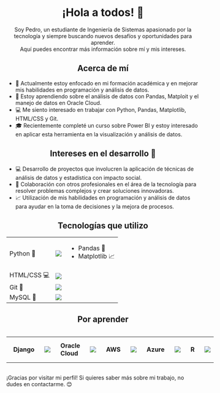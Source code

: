 <h1 align="center">¡Hola a todos! 👋</h1>

<p align="center">
  Soy Pedro, un estudiante de Ingeniería de Sistemas apasionado por la tecnología y siempre buscando nuevos desafíos y oportunidades para aprender. </br>
  Aquí puedes encontrar más información sobre mí y mis intereses.
</p>

<h2 align="center">Acerca de mí</h2>

<ul>
  <li>🔭 Actualmente estoy enfocado en mi formación académica y en mejorar mis habilidades en programación y análisis de datos.</li>
  <li>🌱 Estoy aprendiendo sobre el análisis de datos con Pandas, Matploit y el manejo de datos en Oracle Cloud.</li>
  <li>💻 Me siento interesado en trabajar con Python, Pandas, Matplotlib, HTML/CSS y Git.</li>
  <li>🎓 Recientemente completé un curso sobre Power BI y estoy interesado en aplicar esta herramienta en la visualización y análisis de datos.</li>
</ul>

<h2 align="center">Intereses en el desarrollo 🚀</h2>

<ul>
  <li>💻 Desarrollo de proyectos que involucren la aplicación de técnicas de análisis de datos y estadística con impacto social.</li>
  <li>🤝 Colaboración con otros profesionales en el área de la tecnología para resolver problemas complejos y crear soluciones innovadoras.</li>
  <li>📈 Utilización de mis habilidades en programación y análisis de datos para ayudar en la toma de decisiones y la mejora de procesos.</li>
</ul>

<h2 align="center">Tecnologías que utilizo</h2>

<table align="center">
  <tr>
    <td>Python 🐍</td>
    <td><img src="https://skillicons.dev/icons?i=py&theme=light"/></td>
    <td>
      <ul>
        <li>Pandas 🐼</li>
        <li>Matplotlib 📈</li>
      </ul>
    </td>
  </tr>
  <tr>
    <td>HTML/CSS 💻</td>
    <td><img src="https://skillicons.dev/icons?i=html,css&theme=light"/></td>
  </tr>
  <tr>
    <td>Git 🌳</td>
    <td><img src="https://skillicons.dev/icons?i=git&theme=light"/></td>
  </tr>
  <tr>
    <td>MySQL 🎲</td>
    <td><img src="https://skillicons.dev/icons?i=mysql&theme=light"/></td>
  </tr>
</table>


<h2 align="center">Por aprender</h2>
<table align="center" style="display: inline-table;">
  <tr>
    <td style="display: inline-block; margin: 10px;"><b>Django</b><br><td><img src="https://skillicons.dev/icons?i=django&theme=light"/></td></td>
    <td style="display: inline-block; margin: 10px;"><b>Oracle Cloud</b><br><td><img src="https://img.shields.io/badge/Oracle%20Cloud-%23F80000.svg?&style=flat-square&logo=oracle&logoColor=white" /></td></td>
    <td style="display: inline-block; margin: 10px;"><b>AWS</b><br><td><img src="https://skillicons.dev/icons?i=aws&theme=light"/></td></td>
    <td style="display: inline-block; margin: 10px;"><b>Azure</b><br><td><img src="https://skillicons.dev/icons?i=azure&theme=light"/></td></td>
    <td style="display: inline-block; margin: 10px;"><b>R</b><br><td><img src="https://skillicons.dev/icons?i=r&theme=light"/></td></td>
  </tr>
</table>

¡Gracias por visitar mi perfil! Si quieres saber más sobre mi trabajo, no dudes en contactarme. 😊


